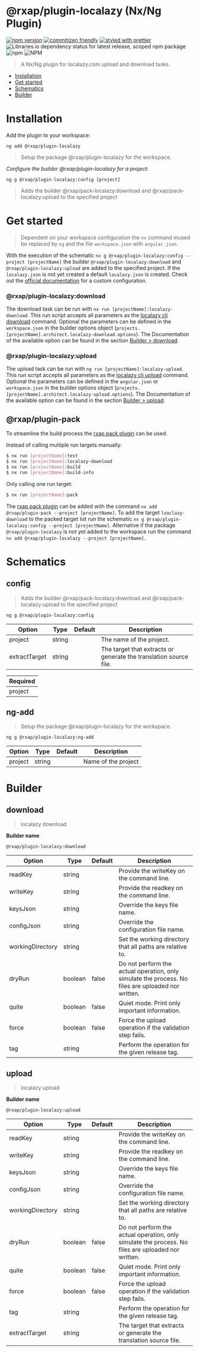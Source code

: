 @rxap/plugin-localazy (Nx/Ng Plugin)
======

[![npm version](https://img.shields.io/npm/v/@rxap/plugin-localazy?style=flat-square)](https://www.npmjs.com/package/@rxap/plugin-localazy)
[![commitizen friendly](https://img.shields.io/badge/commitizen-friendly-brightgreen.svg?style=flat-square)](https://commitizen.github.io/cz-cli/)
[![styled with prettier](https://img.shields.io/badge/styled_with-prettier-ff69b4.svg?style=flat-square)](https://github.com/prettier/prettier)
![Libraries.io dependency status for latest release, scoped npm package](https://img.shields.io/librariesio/release/npm/@rxap/plugin-localazy)
![npm](https://img.shields.io/npm/dm/@rxap/plugin-localazy)
![NPM](https://img.shields.io/npm/l/@rxap/plugin-localazy)

> A Nx/Ng plugin for localazy.com upload and download tasks.

- [Installation](#installation)
- [Get started](#get-started)
- [Schematics](#schematics)
- [Builder](#builder)

# Installation

Add the plugin to your workspace:

```
ng add @rxap/plugin-localazy
```

> Setup the package @rxap/plugin-localazy for the workspace.


*Configure the builder @rxap/plugin-localazy for a project:*

```
ng g @rxap/plugin-localazy:config [project]
```

> Adds the builder @rxap/pack-localazy:download and @rxap/pack-localazy:upload to the specified project

# Get started

> Dependent on your workspace configuration the `nx` command mused be replaced by `ng` and the file `workspace.json` with `angular.json`.

With the execution of the schematic `nx g @rxap/plugin-localazy:config --project [projectName]` the
builder `@rxap/plugin-localazy:download` and `@rxap/plugin-localazy:upload` are added to the specified project. If
the `localazy.json` is not yet created a default `localazy.json` is created. Check out
the [official documentation](https://localazy.com/docs/cli/the-basics) for a custom configuration.

### @rxap/plugin-localazy:download

The download task can be run with `nx run [projectName]:localazy-download`. This run script accepts all parameters as
the [localazy cli download](https://localazy.com/docs/cli/command-line-options#download-options) command. Optional the
parameters can be defined in the `workspace.json` in the builder options
object (`projects.[projectName].architect.localazy-download.options`). The Documentation of the available option can be
found in the section [Builder > download](#download).

### @rxap/plugin-localazy:upload

The upload task can be run with `ng run [projectName]:localazy-upload`. This run script accepts all parameters as
the [localazy cli upload](https://localazy.com/docs/cli/command-line-options#upload-options) command. Optional the
parameters can be defined in the `angular.json` or `workspace.json` in the builder options
object (`projects.[projectName].architect.localazy-upload.options`). The Documentation of the available option can be
found in the section [Builder > upload](#upload).

## @rxap/plugin-pack

To streamline the build process the [rxap pack plugin](https://www.npmjs.com/package/@rxap/plugin-pack) can be used.

Instead of calling multiple run targets manually:

```bash
$ nx run [projectName]:test
$ nx run [projectName]:localazy-download
$ nx run [projectName]:build
$ nx run [projectName]:build-info
```

Only calling one run target:

```bash
$ nx run [projectName]:pack
```

The [rxap pack plugin](https://www.npmjs.com/package/@rxap/plugin-pack) can be added with the
command `nx add @rxap/plugin-pack --project [projectName]`. To add the target `loaclazy-download` to the packed target
list run the schematic `nx g @rxap/plugin-localazy:config --project [projectName]`. Alternative if the
package `@rxap/plugin-localazy` is not yet added to the workspace run the
command `nx add @rxap/plugin-localazy --project [projectName]`.



# Schematics

## config
> Adds the builder @rxap/pack-localazy:download and @rxap/pack-localazy:upload to the specified project

```
ng g @rxap/plugin-localazy:config
```

Option | Type | Default | Description
--- | --- | --- | ---
project | string |  | The name of the project.
extractTarget | string |  | The target that extracts or generate the translation source file.

| Required |
| --- |
| project |

## ng-add

> Setup the package @rxap/plugin-localazy for the workspace.

```
ng g @rxap/plugin-localazy:ng-add
```

Option | Type | Default | Description
--- | --- | --- | ---
project | string |  | Name of the project

# Builder

## download
> localazy download

**Builder name**
```
@rxap/plugin-localazy:download
```

Option | Type | Default | Description
--- | --- | --- | ---
readKey | string |  | Provide the writeKey on the command line.
writeKey | string |  | Provide the readkey on the command line.
keysJson | string |  | Override the keys file name.
configJson | string |  | Override the configuration file name.
workingDirectory | string |  | Set the working directory that all paths are relative to.
dryRun | boolean | false | Do not perform the actual operation, only simulate the process. No files are uploaded nor written.
quite | boolean | false | Quiet mode. Print only important information.
force | boolean | false | Force the upload operation if the validation step fails.
tag | string |  | Perform the operation for the given release tag.
## upload
> localazy upload

**Builder name**
```
@rxap/plugin-localazy:upload
```

Option | Type | Default | Description
--- | --- | --- | ---
readKey | string |  | Provide the writeKey on the command line.
writeKey | string |  | Provide the readkey on the command line.
keysJson | string |  | Override the keys file name.
configJson | string |  | Override the configuration file name.
workingDirectory | string |  | Set the working directory that all paths are relative to.
dryRun | boolean | false | Do not perform the actual operation, only simulate the process. No files are uploaded nor written.
quite | boolean | false | Quiet mode. Print only important information.
force | boolean | false | Force the upload operation if the validation step fails.
tag | string |  | Perform the operation for the given release tag.
extractTarget | string |  | The target that extracts or generate the translation source file.
